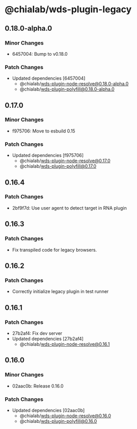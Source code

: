 # @chialab/wds-plugin-legacy

## 0.18.0-alpha.0

### Minor Changes

- 6457004: Bump to v0.18.0

### Patch Changes

- Updated dependencies [6457004]
  - @chialab/wds-plugin-node-resolve@0.18.0-alpha.0
  - @chialab/wds-plugin-polyfill@0.18.0-alpha.0

## 0.17.0

### Minor Changes

- f975706: Move to esbuild 0.15

### Patch Changes

- Updated dependencies [f975706]
  - @chialab/wds-plugin-node-resolve@0.17.0
  - @chialab/wds-plugin-polyfill@0.17.0

## 0.16.4

### Patch Changes

- 2bf9f7d: Use user agent to detect target in RNA plugin

## 0.16.3

### Patch Changes

- Fix transpiled code for legacy browsers.

## 0.16.2

### Patch Changes

- Correctly initialize legacy plugin in test runner

## 0.16.1

### Patch Changes

- 27b2af4: Fix dev server
- Updated dependencies [27b2af4]
  - @chialab/wds-plugin-node-resolve@0.16.1

## 0.16.0

### Minor Changes

- 02aac0b: Release 0.16.0

### Patch Changes

- Updated dependencies [02aac0b]
  - @chialab/wds-plugin-node-resolve@0.16.0
  - @chialab/wds-plugin-polyfill@0.16.0
